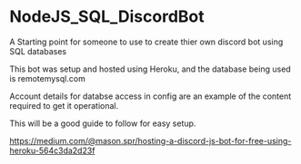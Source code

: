 # NodeJS_SQL_DiscordBot
 A Starting point for someone to use to create thier own discord bot using SQL databases

This bot was setup and hosted using Heroku, and the database being used is remotemysql.com

Account details for databse access in config are an example of the content required to get it operational.

This will be a good guide to follow for easy setup.

https://medium.com/@mason.spr/hosting-a-discord-js-bot-for-free-using-heroku-564c3da2d23f
